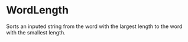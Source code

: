 # WordLength
Sorts an inputed string from the word with the largest length to the word with the smallest length.
